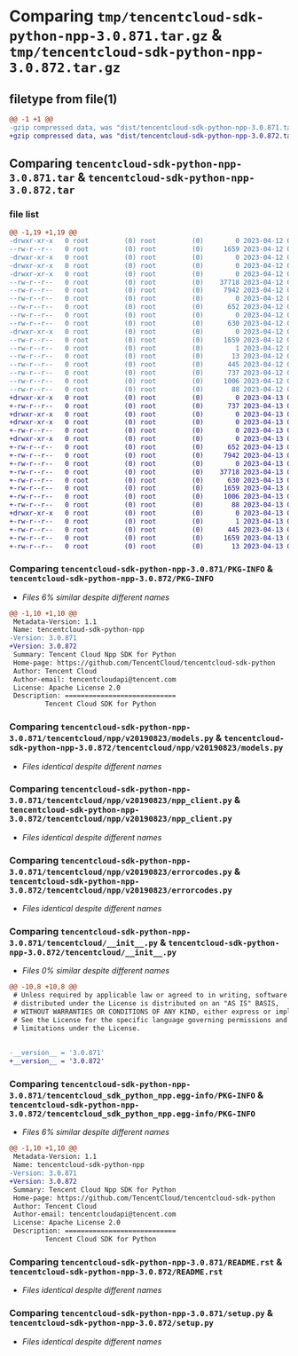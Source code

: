 # Comparing `tmp/tencentcloud-sdk-python-npp-3.0.871.tar.gz` & `tmp/tencentcloud-sdk-python-npp-3.0.872.tar.gz`

## filetype from file(1)

```diff
@@ -1 +1 @@
-gzip compressed data, was "dist/tencentcloud-sdk-python-npp-3.0.871.tar", last modified: Wed Apr 12 00:37:15 2023, max compression
+gzip compressed data, was "dist/tencentcloud-sdk-python-npp-3.0.872.tar", last modified: Thu Apr 13 00:52:58 2023, max compression
```

## Comparing `tencentcloud-sdk-python-npp-3.0.871.tar` & `tencentcloud-sdk-python-npp-3.0.872.tar`

### file list

```diff
@@ -1,19 +1,19 @@
-drwxr-xr-x   0 root         (0) root         (0)        0 2023-04-12 00:37:15.000000 tencentcloud-sdk-python-npp-3.0.871/
--rw-r--r--   0 root         (0) root         (0)     1659 2023-04-12 00:37:15.000000 tencentcloud-sdk-python-npp-3.0.871/PKG-INFO
-drwxr-xr-x   0 root         (0) root         (0)        0 2023-04-12 00:37:15.000000 tencentcloud-sdk-python-npp-3.0.871/tencentcloud/
-drwxr-xr-x   0 root         (0) root         (0)        0 2023-04-12 00:37:15.000000 tencentcloud-sdk-python-npp-3.0.871/tencentcloud/npp/
-drwxr-xr-x   0 root         (0) root         (0)        0 2023-04-12 00:37:15.000000 tencentcloud-sdk-python-npp-3.0.871/tencentcloud/npp/v20190823/
--rw-r--r--   0 root         (0) root         (0)    37718 2023-04-12 00:37:15.000000 tencentcloud-sdk-python-npp-3.0.871/tencentcloud/npp/v20190823/models.py
--rw-r--r--   0 root         (0) root         (0)     7942 2023-04-12 00:37:15.000000 tencentcloud-sdk-python-npp-3.0.871/tencentcloud/npp/v20190823/npp_client.py
--rw-r--r--   0 root         (0) root         (0)        0 2023-04-12 00:37:15.000000 tencentcloud-sdk-python-npp-3.0.871/tencentcloud/npp/v20190823/__init__.py
--rw-r--r--   0 root         (0) root         (0)      652 2023-04-12 00:37:15.000000 tencentcloud-sdk-python-npp-3.0.871/tencentcloud/npp/v20190823/errorcodes.py
--rw-r--r--   0 root         (0) root         (0)        0 2023-04-12 00:37:15.000000 tencentcloud-sdk-python-npp-3.0.871/tencentcloud/npp/__init__.py
--rw-r--r--   0 root         (0) root         (0)      630 2023-04-12 00:37:15.000000 tencentcloud-sdk-python-npp-3.0.871/tencentcloud/__init__.py
-drwxr-xr-x   0 root         (0) root         (0)        0 2023-04-12 00:37:15.000000 tencentcloud-sdk-python-npp-3.0.871/tencentcloud_sdk_python_npp.egg-info/
--rw-r--r--   0 root         (0) root         (0)     1659 2023-04-12 00:37:15.000000 tencentcloud-sdk-python-npp-3.0.871/tencentcloud_sdk_python_npp.egg-info/PKG-INFO
--rw-r--r--   0 root         (0) root         (0)        1 2023-04-12 00:37:15.000000 tencentcloud-sdk-python-npp-3.0.871/tencentcloud_sdk_python_npp.egg-info/dependency_links.txt
--rw-r--r--   0 root         (0) root         (0)       13 2023-04-12 00:37:15.000000 tencentcloud-sdk-python-npp-3.0.871/tencentcloud_sdk_python_npp.egg-info/top_level.txt
--rw-r--r--   0 root         (0) root         (0)      445 2023-04-12 00:37:15.000000 tencentcloud-sdk-python-npp-3.0.871/tencentcloud_sdk_python_npp.egg-info/SOURCES.txt
--rw-r--r--   0 root         (0) root         (0)      737 2023-04-12 00:37:15.000000 tencentcloud-sdk-python-npp-3.0.871/README.rst
--rw-r--r--   0 root         (0) root         (0)     1006 2023-04-12 00:37:15.000000 tencentcloud-sdk-python-npp-3.0.871/setup.py
--rw-r--r--   0 root         (0) root         (0)       88 2023-04-12 00:37:15.000000 tencentcloud-sdk-python-npp-3.0.871/setup.cfg
+drwxr-xr-x   0 root         (0) root         (0)        0 2023-04-13 00:52:58.000000 tencentcloud-sdk-python-npp-3.0.872/
+-rw-r--r--   0 root         (0) root         (0)      737 2023-04-13 00:52:58.000000 tencentcloud-sdk-python-npp-3.0.872/README.rst
+drwxr-xr-x   0 root         (0) root         (0)        0 2023-04-13 00:52:58.000000 tencentcloud-sdk-python-npp-3.0.872/tencentcloud/
+drwxr-xr-x   0 root         (0) root         (0)        0 2023-04-13 00:52:58.000000 tencentcloud-sdk-python-npp-3.0.872/tencentcloud/npp/
+-rw-r--r--   0 root         (0) root         (0)        0 2023-04-13 00:52:58.000000 tencentcloud-sdk-python-npp-3.0.872/tencentcloud/npp/__init__.py
+drwxr-xr-x   0 root         (0) root         (0)        0 2023-04-13 00:52:58.000000 tencentcloud-sdk-python-npp-3.0.872/tencentcloud/npp/v20190823/
+-rw-r--r--   0 root         (0) root         (0)      652 2023-04-13 00:52:58.000000 tencentcloud-sdk-python-npp-3.0.872/tencentcloud/npp/v20190823/errorcodes.py
+-rw-r--r--   0 root         (0) root         (0)     7942 2023-04-13 00:52:58.000000 tencentcloud-sdk-python-npp-3.0.872/tencentcloud/npp/v20190823/npp_client.py
+-rw-r--r--   0 root         (0) root         (0)        0 2023-04-13 00:52:58.000000 tencentcloud-sdk-python-npp-3.0.872/tencentcloud/npp/v20190823/__init__.py
+-rw-r--r--   0 root         (0) root         (0)    37718 2023-04-13 00:52:58.000000 tencentcloud-sdk-python-npp-3.0.872/tencentcloud/npp/v20190823/models.py
+-rw-r--r--   0 root         (0) root         (0)      630 2023-04-13 00:52:58.000000 tencentcloud-sdk-python-npp-3.0.872/tencentcloud/__init__.py
+-rw-r--r--   0 root         (0) root         (0)     1659 2023-04-13 00:52:58.000000 tencentcloud-sdk-python-npp-3.0.872/PKG-INFO
+-rw-r--r--   0 root         (0) root         (0)     1006 2023-04-13 00:52:58.000000 tencentcloud-sdk-python-npp-3.0.872/setup.py
+-rw-r--r--   0 root         (0) root         (0)       88 2023-04-13 00:52:58.000000 tencentcloud-sdk-python-npp-3.0.872/setup.cfg
+drwxr-xr-x   0 root         (0) root         (0)        0 2023-04-13 00:52:58.000000 tencentcloud-sdk-python-npp-3.0.872/tencentcloud_sdk_python_npp.egg-info/
+-rw-r--r--   0 root         (0) root         (0)        1 2023-04-13 00:52:58.000000 tencentcloud-sdk-python-npp-3.0.872/tencentcloud_sdk_python_npp.egg-info/dependency_links.txt
+-rw-r--r--   0 root         (0) root         (0)      445 2023-04-13 00:52:58.000000 tencentcloud-sdk-python-npp-3.0.872/tencentcloud_sdk_python_npp.egg-info/SOURCES.txt
+-rw-r--r--   0 root         (0) root         (0)     1659 2023-04-13 00:52:58.000000 tencentcloud-sdk-python-npp-3.0.872/tencentcloud_sdk_python_npp.egg-info/PKG-INFO
+-rw-r--r--   0 root         (0) root         (0)       13 2023-04-13 00:52:58.000000 tencentcloud-sdk-python-npp-3.0.872/tencentcloud_sdk_python_npp.egg-info/top_level.txt
```

### Comparing `tencentcloud-sdk-python-npp-3.0.871/PKG-INFO` & `tencentcloud-sdk-python-npp-3.0.872/PKG-INFO`

 * *Files 6% similar despite different names*

```diff
@@ -1,10 +1,10 @@
 Metadata-Version: 1.1
 Name: tencentcloud-sdk-python-npp
-Version: 3.0.871
+Version: 3.0.872
 Summary: Tencent Cloud Npp SDK for Python
 Home-page: https://github.com/TencentCloud/tencentcloud-sdk-python
 Author: Tencent Cloud
 Author-email: tencentcloudapi@tencent.com
 License: Apache License 2.0
 Description: ============================
         Tencent Cloud SDK for Python
```

### Comparing `tencentcloud-sdk-python-npp-3.0.871/tencentcloud/npp/v20190823/models.py` & `tencentcloud-sdk-python-npp-3.0.872/tencentcloud/npp/v20190823/models.py`

 * *Files identical despite different names*

### Comparing `tencentcloud-sdk-python-npp-3.0.871/tencentcloud/npp/v20190823/npp_client.py` & `tencentcloud-sdk-python-npp-3.0.872/tencentcloud/npp/v20190823/npp_client.py`

 * *Files identical despite different names*

### Comparing `tencentcloud-sdk-python-npp-3.0.871/tencentcloud/npp/v20190823/errorcodes.py` & `tencentcloud-sdk-python-npp-3.0.872/tencentcloud/npp/v20190823/errorcodes.py`

 * *Files identical despite different names*

### Comparing `tencentcloud-sdk-python-npp-3.0.871/tencentcloud/__init__.py` & `tencentcloud-sdk-python-npp-3.0.872/tencentcloud/__init__.py`

 * *Files 0% similar despite different names*

```diff
@@ -10,8 +10,8 @@
 # Unless required by applicable law or agreed to in writing, software
 # distributed under the License is distributed on an "AS IS" BASIS,
 # WITHOUT WARRANTIES OR CONDITIONS OF ANY KIND, either express or implied.
 # See the License for the specific language governing permissions and
 # limitations under the License.
 
 
-__version__ = '3.0.871'
+__version__ = '3.0.872'
```

### Comparing `tencentcloud-sdk-python-npp-3.0.871/tencentcloud_sdk_python_npp.egg-info/PKG-INFO` & `tencentcloud-sdk-python-npp-3.0.872/tencentcloud_sdk_python_npp.egg-info/PKG-INFO`

 * *Files 6% similar despite different names*

```diff
@@ -1,10 +1,10 @@
 Metadata-Version: 1.1
 Name: tencentcloud-sdk-python-npp
-Version: 3.0.871
+Version: 3.0.872
 Summary: Tencent Cloud Npp SDK for Python
 Home-page: https://github.com/TencentCloud/tencentcloud-sdk-python
 Author: Tencent Cloud
 Author-email: tencentcloudapi@tencent.com
 License: Apache License 2.0
 Description: ============================
         Tencent Cloud SDK for Python
```

### Comparing `tencentcloud-sdk-python-npp-3.0.871/README.rst` & `tencentcloud-sdk-python-npp-3.0.872/README.rst`

 * *Files identical despite different names*

### Comparing `tencentcloud-sdk-python-npp-3.0.871/setup.py` & `tencentcloud-sdk-python-npp-3.0.872/setup.py`

 * *Files identical despite different names*

